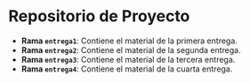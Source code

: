 # Repositorio de Proyecto
- **Rama `entrega1`**: Contiene el material de la primera entrega.
- **Rama `entrega2`**: Contiene el material de la segunda entrega.
- **Rama `entrega3`**: Contiene el material de la tercera entrega.
- **Rama `entrega4`**: Contiene el material de la cuarta entrega.
